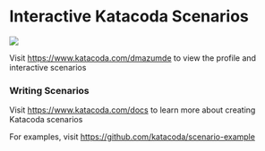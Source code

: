 # Interactive Katacoda Scenarios

[![](http://shields.katacoda.com/katacoda/dmazumde/count.svg)](https://www.katacoda.com/dmazumde "Get your profile on Katacoda.com")

Visit https://www.katacoda.com/dmazumde to view the profile and interactive scenarios

### Writing Scenarios
Visit https://www.katacoda.com/docs to learn more about creating Katacoda scenarios

For examples, visit https://github.com/katacoda/scenario-example
